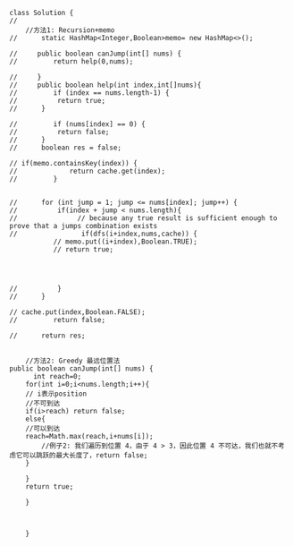 	class Solution {
	//
	    //方法1: Recursion+memo
	//      static HashMap<Integer,Boolean>memo= new HashMap<>();

	//     public boolean canJump(int[] nums) {
	//         return help(0,nums);

	//     }
	//     public boolean help(int index,int[]nums){
	//         if (index == nums.length-1) {
	// 			return true;
	// 		}

	//         if (nums[index] == 0) {
	// 			return false;
	// 		}
	// 		boolean res = false;

	// if(memo.containsKey(index)) {
	//             return cache.get(index);
	//         }


	// 		for (int jump = 1; jump <= nums[index]; jump++) {
	// 			if(index + jump < nums.length){
	// 				 // because any true result is sufficient enough to  prove that a jumps combination exists
	// 				  if(dfs(i+index,nums,cache)) {
		       // memo.put((i+index),Boolean.TRUE);
		       // return true;




	// 			}
	// 		}

	// cache.put(index,Boolean.FALSE);
	//         return false;

	// 		return res;


	    //方法2: Greedy 最远位置法
	public boolean canJump(int[] nums) {
	      int reach=0;
	    for(int i=0;i<nums.length;i++){
		// i表示position
		//不可到达
		if(i>reach) return false; 
		else{
		//可以到达
		reach=Math.max(reach,i+nums[i]);
		    //例子2: 我们遍历到位置 4，由于 4 > 3，因此位置 4 不可达，我们也就不考虑它可以跳跃的最大长度了，return false;
		}

	    }
	    return true;

		}



	    }






